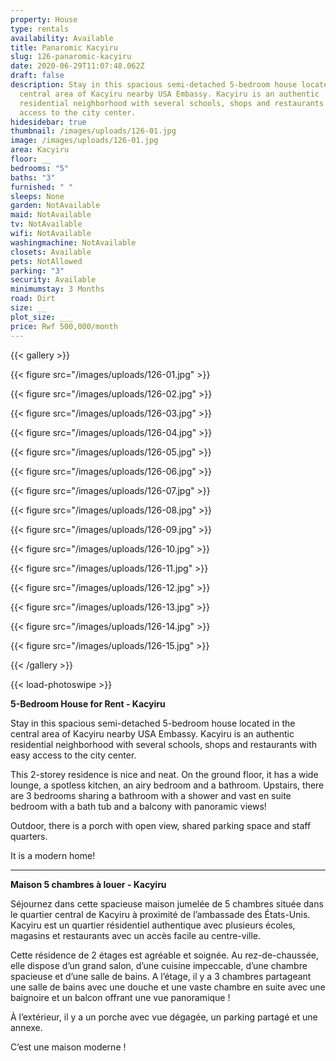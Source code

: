 ```yaml
---
property: House
type: rentals
availability: Available
title: Panaromic Kacyiru
slug: 126-panaromic-kacyiru
date: 2020-06-29T11:07:48.062Z
draft: false
description: Stay in this spacious semi-detached 5-bedroom house located in the
  central area of Kacyiru nearby USA Embassy. Kacyiru is an authentic
  residential neighborhood with several schools, shops and restaurants with easy
  access to the city center.
hidesidebar: true
thumbnail: /images/uploads/126-01.jpg
image: /images/uploads/126-01.jpg
area: Kacyiru
floor: __
bedrooms: "5"
baths: "3"
furnished: " "
sleeps: None
garden: NotAvailable
maid: NotAvailable
tv: NotAvailable
wifi: NotAvailable
washingmachine: NotAvailable
closets: Available
pets: NotAllowed
parking: "3"
security: Available
minimumstay: 3 Months
road: Dirt
size: __
plot_size: ___
price: Rwf 500,000/month
---
```

{{< gallery >}}

{{< figure src="/images/uploads/126-01.jpg" >}}

{{< figure src="/images/uploads/126-02.jpg" >}}

{{< figure src="/images/uploads/126-03.jpg" >}}

{{< figure src="/images/uploads/126-04.jpg" >}}

{{< figure src="/images/uploads/126-05.jpg" >}}

{{< figure src="/images/uploads/126-06.jpg" >}}

{{< figure src="/images/uploads/126-07.jpg" >}}

{{< figure src="/images/uploads/126-08.jpg" >}}

{{< figure src="/images/uploads/126-09.jpg" >}}

{{< figure src="/images/uploads/126-10.jpg" >}}

{{< figure src="/images/uploads/126-11.jpg" >}}

{{< figure src="/images/uploads/126-12.jpg" >}}

{{< figure src="/images/uploads/126-13.jpg" >}}

{{< figure src="/images/uploads/126-14.jpg" >}}

{{< figure src="/images/uploads/126-15.jpg" >}}

{{< /gallery >}}

{{< load-photoswipe >}}

**5-Bedroom House for Rent - Kacyiru**

Stay in this spacious semi-detached 5-bedroom house located in the central area of Kacyiru nearby USA Embassy. Kacyiru is an authentic residential neighborhood with several schools, shops and restaurants with easy access to the city center.

This 2-storey residence is nice and neat. On the ground floor, it has a wide lounge, a spotless kitchen, an airy bedroom and a bathroom. Upstairs, there are 3  bedrooms sharing a bathroom with a shower and vast en suite bedroom with a bath tub and a balcony with panoramic views! 

Outdoor, there is a porch with open view, shared parking space and staff quarters. 

It is a modern home! 

- - -

**Maison 5 chambres à louer - Kacyiru**

Séjournez dans cette spacieuse maison jumelée de 5 chambres située dans le quartier central de Kacyiru à proximité de l’ambassade des États-Unis. Kacyiru est un quartier résidentiel authentique avec plusieurs écoles, magasins et restaurants avec un accès facile au centre-ville.

Cette résidence de 2 étages est agréable et soignée. Au rez-de-chaussée, elle dispose d’un grand salon, d’une cuisine impeccable, d’une chambre spacieuse et d’une salle de bains. A l’étage, il y a 3 chambres partageant une salle de bains avec une douche et une vaste chambre en suite avec une baignoire et un balcon offrant une vue panoramique !

À l’extérieur, il y a un porche avec vue dégagée, un parking partagé et une annexe.

C’est une maison moderne !